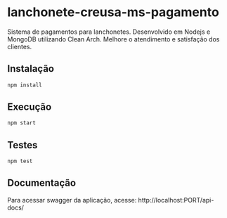 # lanchonete-creusa-ms-pagamento

Sistema de pagamentos para lanchonetes. Desenvolvido em Nodejs e MongoDB utilizando Clean Arch. Melhore o atendimento e satisfação dos clientes.

## Instalação

```bash
npm install
```

## Execução

```bash
npm start
```

## Testes

```bash
npm test
```

## Documentação

Para acessar swagger da aplicação, acesse: http://localhost:PORT/api-docs/
